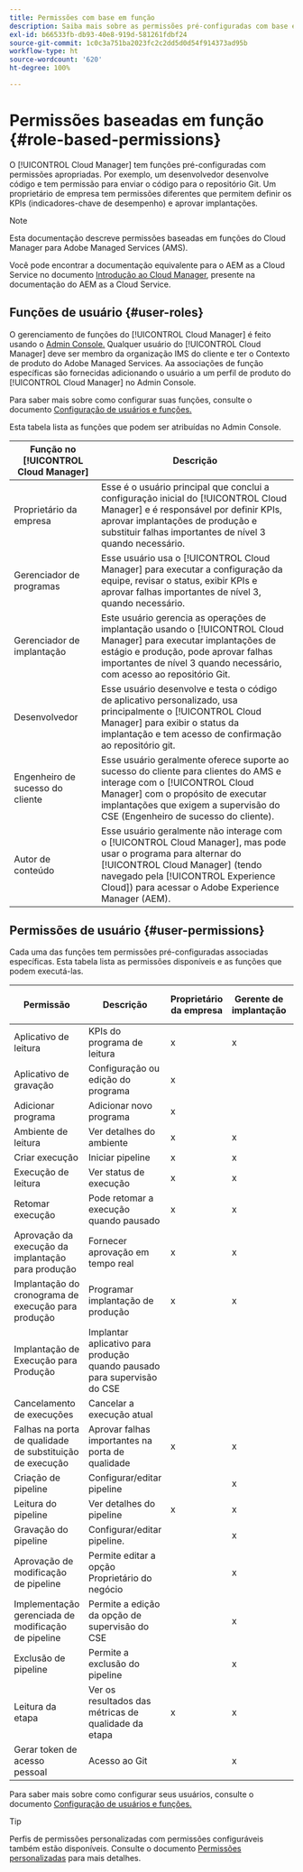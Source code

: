 ```yaml
---
title: Permissões com base em função
description: Saiba mais sobre as permissões pré-configuradas com base em funções do Cloud Manager para gerenciar o acesso aos recursos da nuvem.
exl-id: b66533fb-db93-40e8-919d-581261fdbf24
source-git-commit: 1c0c3a751ba2023fc2c2dd5d0d54f914373ad95b
workflow-type: ht
source-wordcount: '620'
ht-degree: 100%

---
```



# Permissões baseadas em função {#role-based-permissions}

O [!UICONTROL Cloud Manager] tem funções pré-configuradas com permissões apropriadas. Por exemplo, um desenvolvedor desenvolve código e tem permissão para enviar o código para o repositório Git. Um proprietário de empresa tem permissões diferentes que permitem definir os KPIs (indicadores-chave de desempenho) e aprovar implantações.

>[!NOTE]
>
>Esta documentação descreve permissões baseadas em funções do Cloud Manager para Adobe Managed Services (AMS).
>
>Você pode encontrar a documentação equivalente para o AEM as a Cloud Service no documento [Introdução ao Cloud Manager](https://experienceleague.adobe.com/docs/experience-manager-cloud-service/content/onboarding/concepts/cloud-manager-introduction.html?lang=pt-BR#role-based-permissions), presente na documentação do AEM as a Cloud Service.

## Funções de usuário {#user-roles}

O gerenciamento de funções do [!UICONTROL Cloud Manager] é feito usando o [Admin Console.](https://helpx.adobe.com/br/enterprise/using/admin-console.html) Qualquer usuário do [!UICONTROL Cloud Manager] deve ser membro da organização IMS do cliente e ter o Contexto de produto do Adobe Managed Services. Aa associações de função específicas são fornecidas adicionando o usuário a um perfil de produto do [!UICONTROL Cloud Manager] no Admin Console.

Para saber mais sobre como configurar suas funções, consulte o documento [Configuração de usuários e funções.](/help/requirements/users-and-roles.md)

Esta tabela lista as funções que podem ser atribuídas no Admin Console.

| Função no [!UICONTROL Cloud Manager] | Descrição |
|---|---|
| Proprietário da empresa | Esse é o usuário principal que conclui a configuração inicial do [!UICONTROL Cloud Manager] e é responsável por definir KPIs, aprovar implantações de produção e substituir falhas importantes de nível 3 quando necessário. |
| Gerenciador de programas | Esse usuário usa o [!UICONTROL Cloud Manager] para executar a configuração da equipe, revisar o status, exibir KPIs e aprovar falhas importantes de nível 3, quando necessário. |
| Gerenciador de implantação | Este usuário gerencia as operações de implantação usando o [!UICONTROL Cloud Manager] para executar implantações de estágio e produção, pode aprovar falhas importantes de nível 3 quando necessário, com acesso ao repositório Git. |
| Desenvolvedor | Esse usuário desenvolve e testa o código de aplicativo personalizado, usa principalmente o [!UICONTROL Cloud Manager] para exibir o status da implantação e tem acesso de confirmação ao repositório git. |
| Engenheiro de sucesso do cliente | Esse usuário geralmente oferece suporte ao sucesso do cliente para clientes do AMS e interage com o [!UICONTROL Cloud Manager] com o propósito de executar implantações que exigem a supervisão do CSE (Engenheiro de sucesso do cliente). |
| Autor de conteúdo | Esse usuário geralmente não interage com o [!UICONTROL Cloud Manager], mas pode usar o programa para alternar do [!UICONTROL Cloud Manager] (tendo navegado pela [!UICONTROL Experience Cloud]) para acessar o Adobe Experience Manager (AEM). |

## Permissões de usuário {#user-permissions}

Cada uma das funções tem permissões pré-configuradas associadas específicas. Esta tabela lista as permissões disponíveis e as funções que podem executá-las.


| Permissão | Descrição | Proprietário da empresa | Gerente de implantação | Gerente de programas | Desenvolvedor | CSE |
|--- |--- |--- |--- |--- |--- |--- |
| Aplicativo de leitura | KPIs do programa de leitura | x | x | x | x | x |
| Aplicativo de gravação | Configuração ou edição do programa | x |  |  |  |  |
| Adicionar programa | Adicionar novo programa | x |  |  |  |  |
| Ambiente de leitura | Ver detalhes do ambiente | x | x | x | x | x |
| Criar execução | Iniciar pipeline | x | x | x |  |  |
| Execução de leitura | Ver status de execução | x | x | x | x | x |
| Retomar execução | Pode retomar a execução quando pausado | x | x | x |  | x |
| Aprovação da execução da implantação para produção | Fornecer aprovação em tempo real | x | x | x |  |  |
| Implantação do cronograma de execução para produção | Programar implantação de produção | x | x | x |  | x |
| Implantação de Execução para Produção | Implantar aplicativo para produção quando pausado para supervisão do CSE |  |  |  |  | x |
| Cancelamento de execuções | Cancelar a execução atual |  |  | x |  |  |
| Falhas na porta de qualidade de substituição de execução | Aprovar falhas importantes na porta de qualidade | x | x | x |  |  |
| Criação de pipeline | Configurar/editar pipeline |  | x |  |  |  |
| Leitura do pipeline | Ver detalhes do pipeline | x | x | x | x | x |
| Gravação do pipeline | Configurar/editar pipeline. |  | x |  |  |  |
| Aprovação de modificação de pipeline | Permite editar a opção Proprietário do negócio |  | x |  |  |  |
| Implementação gerenciada de modificação de pipeline | Permite a edição da opção de supervisão do CSE |  | x |  |  |  |
| Exclusão de pipeline | Permite a exclusão do pipeline |  | x |  |  |  |
| Leitura da etapa | Ver os resultados das métricas de qualidade da etapa | x | x | x | x | x |
| Gerar token de acesso pessoal | Acesso ao Git |  | x |  | x |  |

Para saber mais sobre como configurar seus usuários, consulte o documento [Configuração de usuários e funções.](/help/requirements/users-and-roles.md)

>[!TIP]
>
>Perfis de permissões personalizadas com permissões configuráveis também estão disponíveis. Consulte o documento [Permissões personalizadas](/help/using/custom-permissions.md) para mais detalhes.
